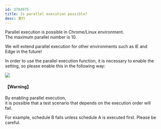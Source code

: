 ```yaml
---
id: 3784975
title: Is parallel execution possible?
desc: 実行
---
```


Parallel execution is possible in Chrome/Linux environment. <br> The maximum parallel number is 10.

We will extend parallel execution for other environments such as IE and Edge in the future!

In order to use the parallel execution function, it is necessary to enable the setting, so please enable this in the following way:

![](https://downloads.intercomcdn.com/i/o/191527294/9eae07d7994fea58490c9cd3/%E3%82%B9%E3%82%AF%E3%83%AA%E3%83%BC%E3%83%B3%E3%82%B7%E3%83%A7%E3%83%83%E3%83%88+2020-03-11+18.21.17.png)

#### 【Warning】

By enabling parallel execution, <br>it is possible that a test scenario that depends on the execution order will fail.

For example, schedule B fails unless schedule A is executed first. Please be careful.
